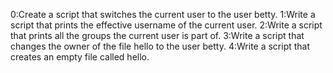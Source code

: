 0:Create a script that switches the current user to the user betty.
1:Write a script that prints the effective username of the current user.
2:Write a script that prints all the groups the current user is part of.
3:Write a script that changes the owner of the file hello to the user betty.
4:Write a script that creates an empty file called hello.
